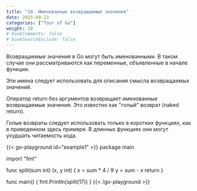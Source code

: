 ```yaml
---
title: "10. Именованные возвращаемые значения"
date: 2025-09-23
categories: ["Tour of Go"]
weight: 10
# bookComments: false
# bookSearchExclude: false
---
```

Возвращаемые значения в Go могут быть именованными. В таком случае они рассматриваются как переменные, объявленные в начале функции.

Эти имена следует использовать для описания смысла возвращаемых значений.

Оператор return без аргументов возвращает именованные возвращаемые значения. Это известно как "голый" возврат (naked return).

Голые возвраты следует использовать только в коротких функциях, как в приведенном здесь примере. В длинных функциях они могут ухудшать читаемость кода.


{{< go-playground id="example1" >}}
package main

import "fmt"

func split(sum int) (x, y int) {
    x = sum * 4 / 9
    y = sum - x
    return
}

func main() {
    fmt.Println(split(17))
}
{{< /go-playground >}} 